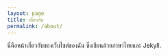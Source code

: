 ```yaml
---
layout: page
title: เกี่ยวกับ
permalink: /about/
---
```


นี่คือหน้าเกี่ยวกับของเว็บไซต์ของฉัน ซึ่งเขียนด้วยภาษาไทยและ Jekyll.

